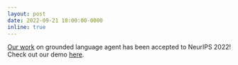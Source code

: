 ```yaml
---
layout: post
date: 2022-09-21 18:00:00-0000
inline: true
---
```


[Our work](https://arxiv.org/abs/2207.01206) on grounded language agent has been accepted to NeurIPS 2022! Check out our demo [here](https://webshop-pnlp.github.io/).
